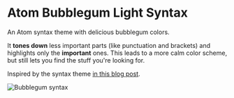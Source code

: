 # Atom Bubblegum Light Syntax

An Atom syntax theme with delicious bubblegum colors.

It __tones down__ less important parts (like punctuation and brackets) and highlights only the __important__ ones. This leads to a more calm color scheme, but still lets you find the stuff you're looking for.

Inspired by the syntax theme [in this blog post](http://blog.atom.io/2017/09/12/announcing-atom-ide.html).

![Bubblegum syntax](https://raw.githubusercontent.com/scotttesler/atom-bubblegum-syntax/master/screenshot.png)
